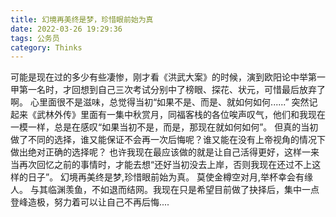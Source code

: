```yaml
---
title: 幻境再美终是梦，珍惜眼前始为真
date: 2022-03-26 19:29:36
tags: 公务员
category: Thinks
---
```

可能是现在过的多少有些凄惨，刚才看《洪武大案》的时候，演到欧阳论中举第一甲第一名时，才回想到自己三次考试分别中了榜眼、探花、状元，可惜最后放弃了啊。
心里面很不是滋味，总觉得当初“如果不是、而是、就如何如何......”
突然记起来《武林外传》里面有一集中秋赏月，同福客栈的各位唉声叹气，他们和我现在一模一样，总是在感叹“如果当初不是，而是，那现在就如何如何”。
但真的当初做了不同的选择，谁又能保证不会再一次后悔呢？谁又能在没有上帝视角的情况下做出绝对正确的选择呢？
也许我现在最应该做的就是让自己活得更好，这样一来当再次回忆之前的事情时，才能去想“还好当初没去上岸，否则我现在还过不上这样的日子”。
幻境再美终是梦,珍惜眼前始为真。
莫使金樽空对月,举杯幸会有缘人。
与其临渊羡鱼，不如退而结网。我现在只是希望目前做了抉择后，集中一点登峰造极，努力着可以让自己不再后悔....